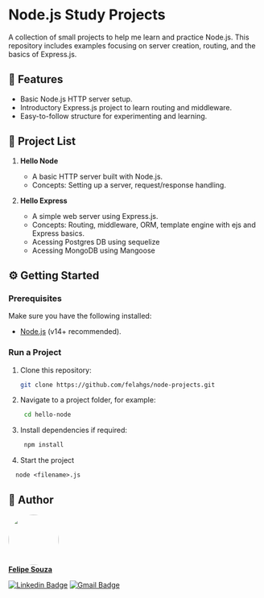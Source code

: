# Node.js Study Projects  


A collection of small projects to help me learn and practice Node.js. This repository includes examples focusing on server creation, routing, and the basics of Express.js.

## 🚀 Features  

- Basic Node.js HTTP server setup.  
- Introductory Express.js project to learn routing and middleware.  
- Easy-to-follow structure for experimenting and learning.  

## 📂 Project List  

1. **Hello Node**  
   - A basic HTTP server built with Node.js.  
   - Concepts: Setting up a server, request/response handling.  

2. **Hello Express**  
   - A simple web server using Express.js.  
   - Concepts: Routing, middleware, ORM, template engine with ejs and Express basics.
   - Acessing Postgres DB using sequelize
   - Acessing MongoDB using Mangoose 

## ⚙️ Getting Started  

### Prerequisites  

Make sure you have the following installed:  
- [Node.js](https://nodejs.org) (v14+ recommended).  

### Run a Project  

1. Clone this repository:  
   ```bash
   git clone https://github.com/felahgs/node-projects.git
    ```
2. Navigate to a project folder, for example:
   ```bash
    cd hello-node
    ```
3. Install dependencies if required:

   ```bash
    npm install
    ```
4. Start the project
  ```
    node <filename>.js
  ```


## 🐹 Author

<a href="https://https://github.com/felahgs">
 <img style="border-radius: 50%;" src="https://avatars.githubusercontent.com/felahgs" width="100px;" alt=""/>
 <br />
 <b>Felipe Souza</b></a>
 <br />

[![Linkedin Badge](https://img.shields.io/badge/-Felipe-blue?style=flat-square&logo=Linkedin&logoColor=white&link=https://www.linkedin.com/in/felipe-garcia-de-souza-aa9aa773/)](https://www.linkedin.com/in/felipe-garcia-de-souza-aa9aa773/)
[![Gmail Badge](https://img.shields.io/badge/-fgsouza93@gmail.com-c14438?style=flat-square&logo=Gmail&logoColor=white&link=mailto:fgsouza93@gmail.com)](mailto:fgsouza93@gmail.com)


